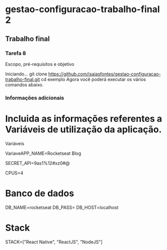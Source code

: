 # gestao-configuracao-trabalho-final 2

## Trabalho final

### Tarefa 8


Escopo, pré-requisitos e objetivo

Iniciando...
git clone https://github.com/isaiasfontes/gestao-configuracao-trabalho-final.git
cd exemplo
Agora você poderá executar os vários comandos abaixo.

### Informações adicionais 
# Incluida as informações referentes a Variáveis de utilização da aplicação.

Variáveis

VariaveAPP_NAME=Rocketseat Blog

SECRET_API=9as1%12#xz0#@

CPUS=4

# Banco de dados
DB_NAME=rocketseat
DB_PASS=
DB_HOST=localhost

# Stack
STACK=["React Native", "ReactJS", "NodeJS"]